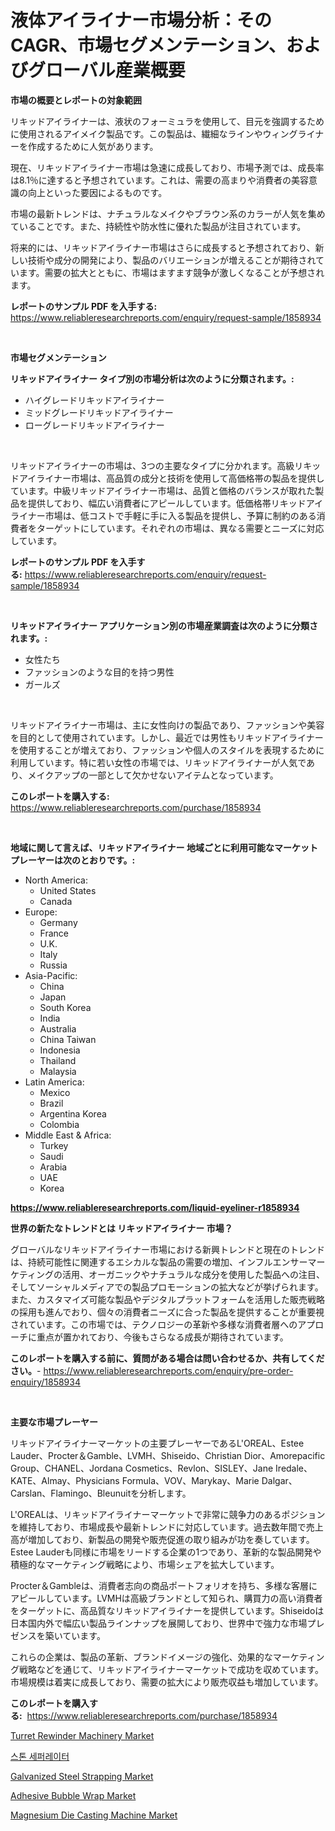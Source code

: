 <p><h1>液体アイライナー市場分析：そのCAGR、市場セグメンテーション、およびグローバル産業概要</h1></p><p><strong>市場の概要とレポートの対象範囲</strong></p>
<p><p>リキッドアイライナーは、液状のフォーミュラを使用して、目元を強調するために使用されるアイメイク製品です。この製品は、繊細なラインやウィングライナーを作成するために人気があります。</p><p>現在、リキッドアイライナー市場は急速に成長しており、市場予測では、成長率は8.1％に達すると予想されています。これは、需要の高まりや消費者の美容意識の向上といった要因によるものです。</p><p>市場の最新トレンドは、ナチュラルなメイクやブラウン系のカラーが人気を集めていることです。また、持続性や防水性に優れた製品が注目されています。</p><p>将来的には、リキッドアイライナー市場はさらに成長すると予想されており、新しい技術や成分の開発により、製品のバリエーションが増えることが期待されています。需要の拡大とともに、市場はますます競争が激しくなることが予想されます。</p></p>
<p><strong>レポートのサンプル PDF を入手する:</strong> <a href="https://www.reliableresearchreports.com/enquiry/request-sample/1858934">https://www.reliableresearchreports.com/enquiry/request-sample/1858934</a></p>
<p>&nbsp;</p>
<p><strong>市場セグメンテーション</strong></p>
<p><strong>リキッドアイライナー タイプ別の市場分析は次のように分類されます。:</strong></p>
<p><ul><li>ハイグレードリキッドアイライナー</li><li>ミッドグレードリキッドアイライナー</li><li>ローグレードリキッドアイライナー</li></ul></p>
<p>&nbsp;</p>
<p><p>リキッドアイライナーの市場は、3つの主要なタイプに分かれます。高級リキッドアイライナー市場は、高品質の成分と技術を使用して高価格帯の製品を提供しています。中級リキッドアイライナー市場は、品質と価格のバランスが取れた製品を提供しており、幅広い消費者にアピールしています。低価格帯リキッドアイライナー市場は、低コストで手軽に手に入る製品を提供し、予算に制約のある消費者をターゲットにしています。それぞれの市場は、異なる需要とニーズに対応しています。</p></p>
<p><strong>レポートのサンプル PDF を入手する:</strong>&nbsp;<a href="https://www.reliableresearchreports.com/enquiry/request-sample/1858934">https://www.reliableresearchreports.com/enquiry/request-sample/1858934</a></p>
<p>&nbsp;</p>
<p><strong> リキッドアイライナー アプリケーション別の市場産業調査は次のように分類されます。:</strong></p>
<p><ul><li>女性たち</li><li>ファッションのような目的を持つ男性</li><li>ガールズ</li></ul></p>
<p>&nbsp;</p>
<p><p>リキッドアイライナー市場は、主に女性向けの製品であり、ファッションや美容を目的として使用されています。しかし、最近では男性もリキッドアイライナーを使用することが増えており、ファッションや個人のスタイルを表現するために利用しています。特に若い女性の市場では、リキッドアイライナーが人気であり、メイクアップの一部として欠かせないアイテムとなっています。</p></p>
<p><strong>このレポートを購入する:</strong>&nbsp; <a href="https://www.reliableresearchreports.com/purchase/1858934">https://www.reliableresearchreports.com/purchase/1858934</a></p>
<p>&nbsp;</p>
<p><strong>地域に関して言えば、リキッドアイライナー 地域ごとに利用可能なマーケットプレーヤーは次のとおりです。:</strong></p>
<p><ul>
    <li>
        North America:
        <ul>
            <li>United States</li>
            <li>Canada</li>
        </ul>
    </li>
    <li>
        Europe:
        <ul>
            <li>Germany</li>
            <li>France</li>
            <li>U.K.</li>
            <li>Italy</li>
            <li>Russia</li>
        </ul>
    </li>
    <li>
        Asia-Pacific:
        <ul>
            <li>China</li>
            <li>Japan</li>
            <li>South Korea</li>
            <li>India</li>
            <li>Australia</li>
            <li>China Taiwan</li>
            <li>Indonesia</li>
            <li>Thailand</li>
            <li>Malaysia</li>
        </ul>
    </li>
    <li>
        Latin America:
        <ul>
            <li>Mexico</li>
            <li>Brazil</li>
            <li>Argentina Korea</li>
            <li>Colombia</li>
        </ul>
    </li>
    <li>
        Middle East & Africa:
        <ul>
            <li>Turkey</li>
            <li>Saudi</li>
            <li>Arabia</li>
            <li>UAE</li>
            <li>Korea</li>
        </ul>
    </li>
    </ul></p>
<p><strong><a href="https://www.reliableresearchreports.com/liquid-eyeliner-r1858934">https://www.reliableresearchreports.com/liquid-eyeliner-r1858934</a></strong>&nbsp;</p>
<p><strong>世界の新たなトレンドとは リキッドアイライナー 市場？</strong></p>
<p><p>グローバルなリキッドアイライナー市場における新興トレンドと現在のトレンドは、持続可能性に関連するエシカルな製品の需要の増加、インフルエンサーマーケティングの活用、オーガニックやナチュラルな成分を使用した製品への注目、そしてソーシャルメディアでの製品プロモーションの拡大などが挙げられます。また、カスタマイズ可能な製品やデジタルプラットフォームを活用した販売戦略の採用も進んでおり、個々の消費者ニーズに合った製品を提供することが重要視されています。この市場では、テクノロジーの革新や多様な消費者層へのアプローチに重点が置かれており、今後もさらなる成長が期待されています。</p></p>
<p><strong>このレポートを購入する前に、質問がある場合は問い合わせるか、共有してください。</strong>- <a href="https://www.reliableresearchreports.com/enquiry/pre-order-enquiry/1858934">https://www.reliableresearchreports.com/enquiry/pre-order-enquiry/1858934</a></p>
<p>&nbsp;</p>
<p><strong>主要な市場プレーヤー</strong></p>
<p><p>リキッドアイライナーマーケットの主要プレーヤーであるL'OREAL、Estee Lauder、Procter＆Gamble、LVMH、Shiseido、Christian Dior、Amorepacific Group、CHANEL、Jordana Cosmetics、Revlon、SISLEY、Jane Iredale、KATE、Almay、Physicians Formula、VOV、Marykay、Marie Dalgar、Carslan、Flamingo、Bleunuitを分析します。</p><p>L'OREALは、リキッドアイライナーマーケットで非常に競争力のあるポジションを維持しており、市場成長や最新トレンドに対応しています。過去数年間で売上高が増加しており、新製品の開発や販売促進の取り組みが功を奏しています。Estee Lauderも同様に市場をリードする企業の1つであり、革新的な製品開発や積極的なマーケティング戦略により、市場シェアを拡大しています。</p><p>Procter＆Gambleは、消費者志向の商品ポートフォリオを持ち、多様な客層にアピールしています。LVMHは高級ブランドとして知られ、購買力の高い消費者をターゲットに、高品質なリキッドアイライナーを提供しています。Shiseidoは日本国内外で幅広い製品ラインナップを展開しており、世界中で強力な市場プレゼンスを築いています。</p><p>これらの企業は、製品の革新、ブランドイメージの強化、効果的なマーケティング戦略などを通じて、リキッドアイライナーマーケットで成功を収めています。市場規模は着実に成長しており、需要の拡大により販売収益も増加しています。</p></p>
<p><strong>このレポートを購入する:</strong>&nbsp;&nbsp;<a href="https://www.reliableresearchreports.com/purchase/1858934">https://www.reliableresearchreports.com/purchase/1858934</a></p>
<p><p><a href="https://github.com/nicholepatriciadoylenwnrjr0/Market-Research-Report-List-2/blob/main/turret-rewinder-machinery-market.md">Turret Rewinder Machinery Market</a></p><p><a href="https://github.com/vss5505pa7z1p/Market-Research-Report-List-1/blob/main/543730636364.md">스톤 세퍼레이터</a></p><p><a href="https://issuu.com/reportprime-2/docs/galvanized-steel-strapping-market-size-2030.pptx">Galvanized Steel Strapping Market</a></p><p><a href="https://issuu.com/reportprime-2/docs/adhesive-bubble-wrap-market-size-2030.pptx">Adhesive Bubble Wrap Market</a></p><p><a href="https://github.com/gamblestampleyjenny50m5sl6/Market-Research-Report-List-2/blob/main/magnesium-die-casting-machine-market.md">Magnesium Die Casting Machine Market</a></p></p>